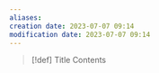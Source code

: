 ```yaml
---
aliases: 
creation date: 2023-07-07 09:14
modification date: 2023-07-07 09:14
---
```



> [!def] Title
> Contents
